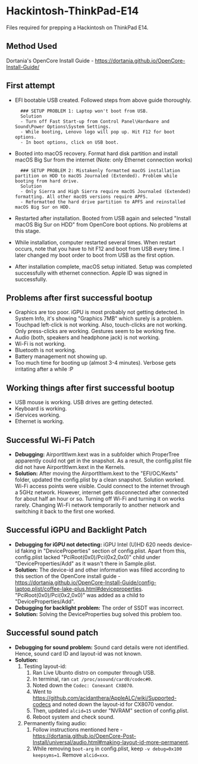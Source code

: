 # Hackintosh-ThinkPad-E14
Files required for prepping a Hackintosh on ThinkPad E14. 

## Method Used
Dortania's OpenCore Install Guide - https://dortania.github.io/OpenCore-Install-Guide/

## First attempt 
- EFI bootable USB created. Followed steps from above guide thoroughly. 
	
		### SETUP PROBLEM 1: Laptop won't boot from USB. 	
		Solution 
		- Turn off Fast Start-up from Control Panel\Hardware and Sound\Power Options\System Settings.
		- While booting, Lenovo logo will pop up. Hit F12 for boot options. 
		- In boot options, click on USB boot. 

- Booted into macOS recovery. Format hard disk partition and install macOS Big Sur from the internet (Note: only Ethernet connection works)

		### SETUP PROBLEM 2: Mistakenly formatted macOS installation partition on HDD to macOS Journaled (Extended). Problem while booting from hard drive. 
		Solution
		- Only Sierra and High Sierra require macOS Journaled (Extended) formatting. All other macOS versions require APFS. 
		- Reformatted the hard drive partition to APFS and reinstalled macOS Big Sur on HDD. 

- Restarted after installation. Booted from USB again and selected "Install macOS Big Sur on HDD" from OpenCore boot options. No problems at this stage. 
- While installation, computer restarted several times. When restart occurs, note that you have to hit F12 and boot from USB every time. I later changed my boot order to boot from USB as the first option.  
- After installation complete, macOS setup initiated. Setup was completed successfully with ethernet connection. Apple ID was signed in successfully. 

## Problems after first successful bootup
- Graphics are too poor. iGPU is most probably not getting detected. In System Info, it's showing "Graphics 7MB" which surely is a problem. 
- Touchpad left-click is not working. Also, touch-clicks are not working. Only press-clicks are working. Gestures seem to be working fine. 
- Audio (both, speakers and headphone jack) is not working. 
- Wi-Fi is not working. 
- Bluetooth is not working. 
- Battery management not showing up. 
- Too much time for booting up (almost 3-4 minutes). Verbose gets irritating after a while :P

## Working things after first successful bootup
- USB mouse is working. USB drives are getting detected. 
- Keyboard is working. 
- iServices working. 
- Ethernet is working. 

## Successful Wi-Fi Patch
- **Debugging:** AirportItlwm.kext was in a subfolder which ProperTree apparently could not get in the snapshot. As a result, the config.plist file did not have AirportItlwm.kext in the Kernels. 
- **Solution:** After moving the AirportItlwm.kext to the "EFI/OC/Kexts" folder, updated the config.plist by a clean snapshot. Solution worked. Wi-Fi access points were visible. Could connect to the internet through a 5GHz network. However, internet gets disconnected after connected for about half an hour or so. Turning off Wi-Fi and turning it on works rarely. Changing Wi-Fi network temporarily to another network and switching it back to the first one worked.  

## Successful iGPU and Backlight Patch
- **Debugging for iGPU not detecting:** iGPU Intel (U)HD 620 needs device-id faking in "DeviceProperties" section of config.plist. Apart from this, config.plist lacked "PciRoot(0x0)/Pci(0x2,0x0)" child under "DeviceProperties/Add" as it wasn't there in Sample.plist. 
- **Solution:** The device-id and other information was filled according to this section of the OpenCore install guide - https://dortania.github.io/OpenCore-Install-Guide/config-laptop.plist/coffee-lake-plus.html#deviceproperties. "PciRoot(0x0)/Pci(0x2,0x0)" was added as a child to "DeviceProperties/Add".
- **Debugging for backlight problem:** The order of SSDT was incorrect. 
- **Solution:** Solving the DeviceProperties bug solved this problem too. 

## Successful sound patch
- **Debugging for sound problem:** Sound card details were not identified. Hence, sound card ID and layout-id was not known. 
- **Solution:** 
	1. Testing layout-id:
		1. Ran Live Ubunto distro on computer through USB. 
		2. In terminal, ran `cat /proc/asound/card0/codec#0`. 
		3. Noted down the `Codec: Conexant CX8070`. 
		4. Went to https://github.com/acidanthera/AppleALC/wiki/Supported-codecs and noted down the layout-id for CX8070 vendor. 
		5. Then, updated `alcid=15` under "NVRAM" section of config.plist. 
		6. Reboot system and check sound. 
	2. Permanently fixing audio:
		1. Follow instructions mentioned here - https://dortania.github.io/OpenCore-Post-Install/universal/audio.html#making-layout-id-more-permanent.
		2. While removing `boot-arg` in config.plist, keep `-v debug=0x100 keepsyms=1`. Remove `alcid=xxx`.  

